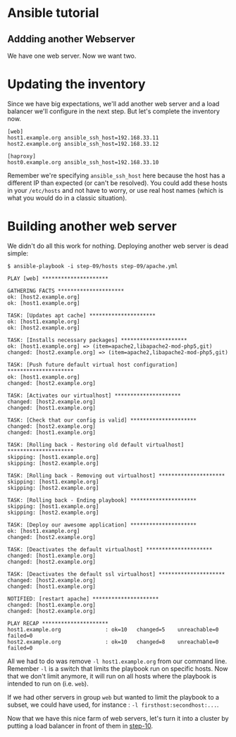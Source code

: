Ansible tutorial
================

Addding another Webserver
-------------------------

We have one web server. Now we want two.

# Updating the inventory

Since we have big expectations, we'll add another web server and a load
balancer we'll configure in the next step. But let's complete the inventory now.

    [web]
    host1.example.org ansible_ssh_host=192.168.33.11
    host2.example.org ansible_ssh_host=192.168.33.12

    [haproxy]
    host0.example.org ansible_ssh_host=192.168.33.10

Remember we're specifying `ansible_ssh_host` here because the host has a
different IP than expected (or can't be resolved). You could add these hosts
in your `/etc/hosts` and not have to worry, or use real host names (which is
what you would do in a classic situation).

# Building another web server

We didn't do all this work for nothing. Deploying another web server is dead 
simple:

    $ ansible-playbook -i step-09/hosts step-09/apache.yml

    PLAY [web] ********************* 

    GATHERING FACTS ********************* 
    ok: [host2.example.org]
    ok: [host1.example.org]

    TASK: [Updates apt cache] ********************* 
    ok: [host1.example.org]
    ok: [host2.example.org]

    TASK: [Installs necessary packages] ********************* 
    ok: [host1.example.org] => (item=apache2,libapache2-mod-php5,git)
    changed: [host2.example.org] => (item=apache2,libapache2-mod-php5,git)

    TASK: [Push future default virtual host configuration] ********************* 
    ok: [host1.example.org]
    changed: [host2.example.org]

    TASK: [Activates our virtualhost] ********************* 
    changed: [host2.example.org]
    changed: [host1.example.org]

    TASK: [Check that our config is valid] ********************* 
    changed: [host2.example.org]
    changed: [host1.example.org]

    TASK: [Rolling back - Restoring old default virtualhost] ********************* 
    skipping: [host1.example.org]
    skipping: [host2.example.org]

    TASK: [Rolling back - Removing out virtualhost] ********************* 
    skipping: [host1.example.org]
    skipping: [host2.example.org]

    TASK: [Rolling back - Ending playbook] ********************* 
    skipping: [host1.example.org]
    skipping: [host2.example.org]

    TASK: [Deploy our awesome application] ********************* 
    ok: [host1.example.org]
    changed: [host2.example.org]

    TASK: [Deactivates the default virtualhost] ********************* 
    changed: [host1.example.org]
    changed: [host2.example.org]

    TASK: [Deactivates the default ssl virtualhost] ********************* 
    changed: [host2.example.org]
    changed: [host1.example.org]

    NOTIFIED: [restart apache] ********************* 
    changed: [host1.example.org]
    changed: [host2.example.org]

    PLAY RECAP ********************* 
    host1.example.org              : ok=10   changed=5    unreachable=0    failed=0    
    host2.example.org              : ok=10   changed=8    unreachable=0    failed=0    

All we had to do was remove `-l host1.example.org` from our command line. Remember 
`-l` is a switch that limits the playbook run on specific hosts. Now that we don't 
limit anymore, it will run on all hosts where the playbook is intended to run on 
(i.e. `web`).

If we had other servers in group `web` but wanted to limit the playbook to a subset, 
we could have used, for instance : `-l firsthost:secondhost:...`.

Now that we have this nice farm of web servers, let's turn it into a cluster by 
putting a load balancer in front of them in [step-10](https://github.com/leucos/ansible-tuto/tree/master/step-10).

